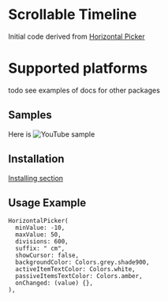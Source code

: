 # Scrollable Timeline
  
Initial code derived from [Horizontal Picker](https://github.com/kaiserleka/horizontal_picker)

# Supported platforms
todo see examples of docs for other packages

## Samples
Here is 
![YouTube sample](https://github.com/beyondeye/flutter_scrollable_timeline/blob/main/example/samples/scrollable_timeline_youtube.gif)

## Installation

[Installing section](https://pub.dev/packages/flutter_slidable#-installing-tab-)


## Usage Example
```
HorizontalPicker(
  minValue: -10,
  maxValue: 50,
  divisions: 600,
  suffix: " cm",
  showCursor: false,
  backgroundColor: Colors.grey.shade900,
  activeItemTextColor: Colors.white,
  passiveItemsTextColor: Colors.amber,
  onChanged: (value) {},
),
```


